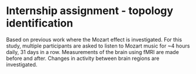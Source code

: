 # Internship assignment - topology identification
Based on previous work where the Mozart effect is investigated. For this study, multiple participants are asked to 
listen to Mozart music for ~4 hours daily, 31 days in a row. Measurements of the brain using fMRI are made before and after.
Changes in activity between brain regions are investigated.  